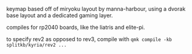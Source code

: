 keymap based off of miryoku layout by manna-harbour, using a dvorak base layout and a dedicated gaming layer.

compiles for rp2040 boards, like the liatris and elite-pi.

to specify rev2 as opposed to rev3, compile with `qmk compile -kb splitkb/kyria/rev2 ...`

